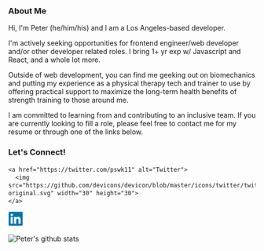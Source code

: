 ### About Me

Hi, I'm Peter (he/him/his) and I am a Los Angeles-based developer. 

I'm actively seeking opportunities for frontend engineer/web developer and/or other developer related roles. I bring 1+ yr exp w/ Javascript and React, and a whole lot more. 

Outside of web development, you can find me geeking out on biomechanics and putting my experience as a physical therapy tech and trainer to use by offering practical support to maximize the long-term health benefits of strength training to those around me.

I am committed to learning from and contributing to an inclusive team. If you are currently looking to fill a role, please feel free to contact me for my resume or  through one of the links below.

### Let's Connect!
    <a href="https://twitter.com/pswk11" alt="Twitter">
      <img src="https://github.com/devicons/devicon/blob/master/icons/twitter/twitter-original.svg" width="30" height="30">
    </a>
   <a href="https://www.linkedin.com/in/peterswkang/" alt="LinkedIn">
      <img src="https://github.com/devicons/devicon/blob/master/icons/linkedin/linkedin-original.svg" width="30" height="30">
    </a>

![Peter's github stats](https://github-readme-stats.vercel.app/api?username=pswk1&theme=solarized-dark&count_private=true)
